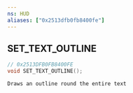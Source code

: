 ```yaml
---
ns: HUD
aliases: ["0x2513dfb0fb8400fe"]
---
```

## SET_TEXT_OUTLINE

```c
// 0x2513DFB0FB8400FE
void SET_TEXT_OUTLINE();
```

```
Draws an outline round the entire text
```
